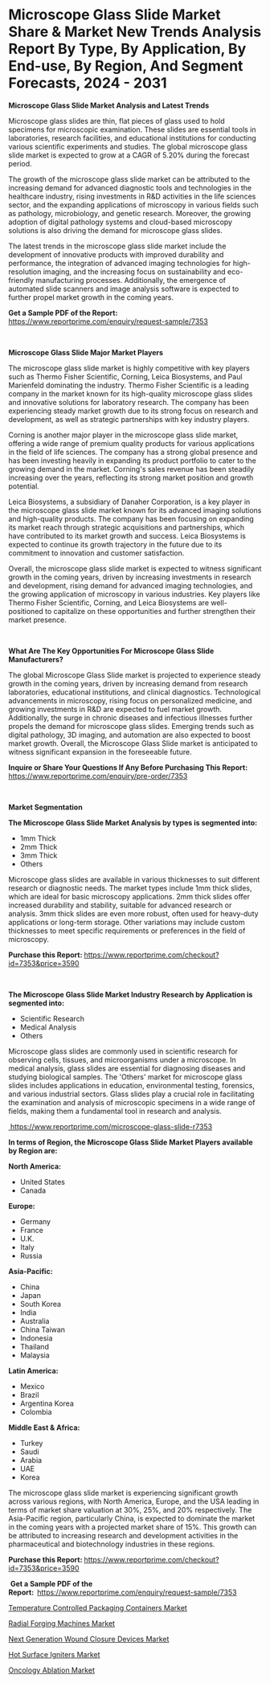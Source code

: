 <p><h1>Microscope Glass Slide Market Share & Market New Trends Analysis Report By Type, By Application, By End-use, By Region, And Segment Forecasts, 2024 - 2031</h1></p><p><strong>Microscope Glass Slide Market Analysis and Latest Trends</strong></p>
<p><p>Microscope glass slides are thin, flat pieces of glass used to hold specimens for microscopic examination. These slides are essential tools in laboratories, research facilities, and educational institutions for conducting various scientific experiments and studies. The global microscope glass slide market is expected to grow at a CAGR of 5.20% during the forecast period.</p><p>The growth of the microscope glass slide market can be attributed to the increasing demand for advanced diagnostic tools and technologies in the healthcare industry, rising investments in R&D activities in the life sciences sector, and the expanding applications of microscopy in various fields such as pathology, microbiology, and genetic research. Moreover, the growing adoption of digital pathology systems and cloud-based microscopy solutions is also driving the demand for microscope glass slides.</p><p>The latest trends in the microscope glass slide market include the development of innovative products with improved durability and performance, the integration of advanced imaging technologies for high-resolution imaging, and the increasing focus on sustainability and eco-friendly manufacturing processes. Additionally, the emergence of automated slide scanners and image analysis software is expected to further propel market growth in the coming years.</p></p>
<p><strong>Get a Sample PDF of the Report:&nbsp;</strong> <a href="https://www.reportprime.com/enquiry/request-sample/7353">https://www.reportprime.com/enquiry/request-sample/7353</a></p>
<p>&nbsp;</p>
<p><strong>Microscope Glass Slide Major Market Players</strong></p>
<p><p>The microscope glass slide market is highly competitive with key players such as Thermo Fisher Scientific, Corning, Leica Biosystems, and Paul Marienfeld dominating the industry. Thermo Fisher Scientific is a leading company in the market known for its high-quality microscope glass slides and innovative solutions for laboratory research. The company has been experiencing steady market growth due to its strong focus on research and development, as well as strategic partnerships with key industry players.</p><p>Corning is another major player in the microscope glass slide market, offering a wide range of premium quality products for various applications in the field of life sciences. The company has a strong global presence and has been investing heavily in expanding its product portfolio to cater to the growing demand in the market. Corning's sales revenue has been steadily increasing over the years, reflecting its strong market position and growth potential.</p><p>Leica Biosystems, a subsidiary of Danaher Corporation, is a key player in the microscope glass slide market known for its advanced imaging solutions and high-quality products. The company has been focusing on expanding its market reach through strategic acquisitions and partnerships, which have contributed to its market growth and success. Leica Biosystems is expected to continue its growth trajectory in the future due to its commitment to innovation and customer satisfaction.</p><p>Overall, the microscope glass slide market is expected to witness significant growth in the coming years, driven by increasing investments in research and development, rising demand for advanced imaging technologies, and the growing application of microscopy in various industries. Key players like Thermo Fisher Scientific, Corning, and Leica Biosystems are well-positioned to capitalize on these opportunities and further strengthen their market presence.</p></p>
<p>&nbsp;</p>
<p><strong>What Are The Key Opportunities For Microscope Glass Slide Manufacturers?</strong></p>
<p><p>The global Microscope Glass Slide market is projected to experience steady growth in the coming years, driven by increasing demand from research laboratories, educational institutions, and clinical diagnostics. Technological advancements in microscopy, rising focus on personalized medicine, and growing investments in R&D are expected to fuel market growth. Additionally, the surge in chronic diseases and infectious illnesses further propels the demand for microscope glass slides. Emerging trends such as digital pathology, 3D imaging, and automation are also expected to boost market growth. Overall, the Microscope Glass Slide market is anticipated to witness significant expansion in the foreseeable future.</p></p>
<p><strong>Inquire or Share Your Questions If Any Before Purchasing This Report:</strong> <a href="https://www.reportprime.com/enquiry/pre-order/7353">https://www.reportprime.com/enquiry/pre-order/7353</a></p>
<p>&nbsp;</p>
<p><strong>Market Segmentation</strong></p>
<p><strong>The Microscope Glass Slide Market Analysis by types is segmented into:</strong></p>
<p><ul><li>1mm Thick</li><li>2mm Thick</li><li>3mm Thick</li><li>Others</li></ul></p>
<p><p>Microscope glass slides are available in various thicknesses to suit different research or diagnostic needs. The market types include 1mm thick slides, which are ideal for basic microscopy applications. 2mm thick slides offer increased durability and stability, suitable for advanced research or analysis. 3mm thick slides are even more robust, often used for heavy-duty applications or long-term storage. Other variations may include custom thicknesses to meet specific requirements or preferences in the field of microscopy.</p></p>
<p><strong>Purchase this Report:&nbsp;</strong><a href="https://www.reportprime.com/checkout?id=7353&price=3590">https://www.reportprime.com/checkout?id=7353&price=3590</a></p>
<p>&nbsp;</p>
<p><strong>The Microscope Glass Slide Market Industry Research by Application is segmented into:</strong></p>
<p><ul><li>Scientific Research</li><li>Medical Analysis</li><li>Others</li></ul></p>
<p><p>Microscope glass slides are commonly used in scientific research for observing cells, tissues, and microorganisms under a microscope. In medical analysis, glass slides are essential for diagnosing diseases and studying biological samples. The 'Others' market for microscope glass slides includes applications in education, environmental testing, forensics, and various industrial sectors. Glass slides play a crucial role in facilitating the examination and analysis of microscopic specimens in a wide range of fields, making them a fundamental tool in research and analysis.</p></p>
<p><a href="https://www.reportprime.com/microscope-glass-slide-r7353">&nbsp;https://www.reportprime.com/microscope-glass-slide-r7353</a></p>
<p><strong>In terms of Region, the Microscope Glass Slide Market Players available by Region are:</strong></p>
<p>
    <p> <strong> North America: </strong>
        <ul>
            <li>United States</li>
            <li>Canada</li>
        </ul>
        </p> 
    <p> <strong> Europe: </strong>
        <ul>
            <li>Germany</li>
            <li>France</li>
            <li>U.K.</li>
            <li>Italy</li>
            <li>Russia</li>
        </ul>
        </p> 
    <p> <strong> Asia-Pacific: </strong>
        <ul>
            <li>China</li>
            <li>Japan</li>
            <li>South Korea</li>
            <li>India</li>
            <li>Australia</li>
            <li>China Taiwan</li>
            <li>Indonesia</li>
            <li>Thailand</li>
            <li>Malaysia</li>
        </ul>
        </p> 
    <p> <strong> Latin America: </strong>
        <ul>
            <li>Mexico</li>
            <li>Brazil</li>
            <li>Argentina Korea</li>
            <li>Colombia</li>
        </ul>
        </p> 
    <p> <strong> Middle East & Africa: </strong>
        <ul>
            <li>Turkey</li>
            <li>Saudi</li>
            <li>Arabia</li>
            <li>UAE</li>
            <li>Korea</li>
        </ul>
    </p>
    </p>
<p><p>The microscope glass slide market is experiencing significant growth across various regions, with North America, Europe, and the USA leading in terms of market share valuation at 30%, 25%, and 20% respectively. The Asia-Pacific region, particularly China, is expected to dominate the market in the coming years with a projected market share of 15%. This growth can be attributed to increasing research and development activities in the pharmaceutical and biotechnology industries in these regions.</p></p>
<p><strong>Purchase this Report: </strong><a href="https://www.reportprime.com/checkout?id=7353&price=3590">https://www.reportprime.com/checkout?id=7353&price=3590</a></p>
<p>&nbsp;<strong>Get a Sample PDF of the Report:&nbsp;&nbsp;</strong><a href="https://www.reportprime.com/enquiry/request-sample/7353">https://www.reportprime.com/enquiry/request-sample/7353</a></p>
<p><strong></strong></p>
<p><p><a href="https://issuu.com/reportprime-2/docs/temperature-controlled-packaging-co_8c3d2ffe5c8310">Temperature Controlled Packaging Containers Market</a></p><p><a href="https://github.com/carolinehamilton5656/Market-Research-Report-List-1/blob/main/radial-forging-machines-market.md">Radial Forging Machines Market</a></p><p><a href="https://medium.com/@sofie-mulder/next-generation-wound-closure-devices-market-size-growth-trends-statistics-forecasts-2024-b272da44f9fa">Next Generation Wound Closure Devices Market</a></p><p><a href="https://github.com/edaunhshhs/Market-Research-Report-List-1/blob/main/hot-surface-igniters-market.md">Hot Surface Igniters Market</a></p><p><a href="https://medium.com/@esmeraldaezzy1561/exploring-oncology-ablation-market-dynamics-revenue-analysis-and-growth-projections-in-the-d33d13302ac8">Oncology Ablation Market</a></p></p>